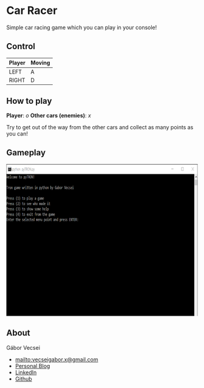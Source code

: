 # Car Racer

Simple car racing game which you can play in your console!

## Control

| Player | Moving  |
|--------|---------|
| LEFT   | A       |
| RIGHT  | D       |


## How to play

**Player**: *o*
**Other cars (enemies)**: *x*

Try to get out of the way from the other cars and collect as many points as you can!

## Gameplay

<img  height=400 src="https://github.com/gaborvecsei/pyTRON/blob/master/GamePlay.gif" />

 ## About

Gábor Vecsei

- <mailto:vecseigabor.x@gmail.com>
- [Personal Blog][1]
- [LinkedIn][2]
- [Github][3]

[1]: http://gaborvecsei.wordpress.com
[2]: http://www.linkedin.com/in/vecsei-gabor
[3]: https://github.com/gaborvecsei
[4]: https://github.com/gaborvecsei/ConsoleTRON
[5]: https://www.reddit.com/r/gamedev/comments/4oukiw/local_multiplayer_retro_tron_clone_on_the_console/